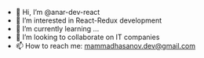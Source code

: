 - 👋 Hi, I’m @anar-dev-react
- 👀 I’m interested in React-Redux development
- 🌱 I’m currently learning ...
- 💞️ I’m looking to collaborate on IT companies
- 📫 How to reach me: mammadhasanov.dev@gmail.com

<!---
anar-dev-react/anar-dev-react is a ✨ special ✨ repository because its `README.md` (this file) appears on your GitHub profile.
You can click the Preview link to take a look at your changes.
--->
